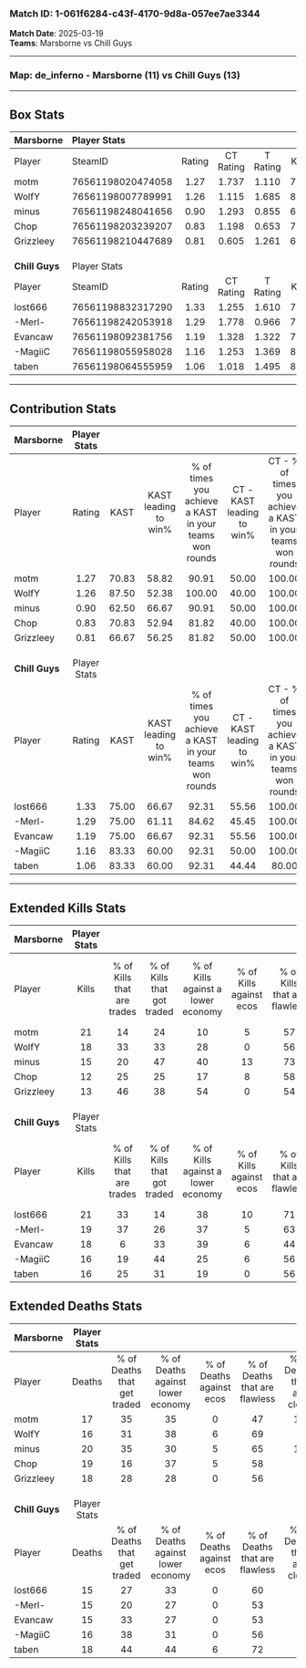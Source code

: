 ### Match ID: 1-061f6284-c43f-4170-9d8a-057ee7ae3344  
**Match Date**: 2025-03-19  
**Teams**: Marsborne vs Chill Guys  

---  

### **Map**: de_inferno - Marsborne (11) vs Chill Guys (13)  
---  

## Box Stats  

| **Marsborne**  | Player Stats      |        |           |          |       |      |       |         |        |      |     |
| :- | :- | :-: | :-: | :-: | :-: | :-: | :-: | :-: | :-: | :-: | :-: |
| Player         | SteamID           | Rating | CT Rating | T Rating | KAST  | ADR  | Kills | Assists | Deaths | K/D  | HS% |
| motm           | 76561198020474058 |  1.27  |   1.737   |  1.110   | 70.83 | 92.3 |  21   |    3    |   17   | 1.24 | 47  |
| WolfY          | 76561198007789991 |  1.26  |   1.115   |  1.685   | 87.50 | 75.6 |  18   |    6    |   16   | 1.13 | 83  |
| minus          | 76561198248041656 |  0.90  |   1.293   |  0.855   | 62.50 | 80.9 |  15   |    7    |   20   | 0.75 | 53  |
| Chop           | 76561198203239207 |  0.83  |   1.198   |  0.653   | 70.83 | 65.0 |  12   |    9    |   19   | 0.63 | 66  |
| Grizzleey      | 76561198210447689 |  0.81  |   0.605   |  1.261   | 66.67 | 55.6 |  13   |    3    |   18   | 0.72 | 61  |
|                |                   |        |           |          |       |      |       |         |        |      |     |
|                |                   |        |           |          |       |      |       |         |        |      |     |
|                |                   |        |           |          |       |      |       |         |        |      |     |
| **Chill Guys** | Player Stats      |        |           |          |       |      |       |         |        |      |     |
| Player         | SteamID           | Rating | CT Rating | T Rating | KAST  | ADR  | Kills | Assists | Deaths | K/D  | HS% |
| lost666        | 76561198832317290 |  1.33  |   1.255   |  1.610   | 75.00 | 86.7 |  21   |    5    |   15   | 1.40 | 61  |
| -Merl-         | 76561198242053918 |  1.29  |   1.778   |  0.966   | 75.00 | 92.1 |  19   |    8    |   15   | 1.27 | 84  |
| Evancaw        | 76561198092381756 |  1.19  |   1.328   |  1.322   | 75.00 | 79.3 |  18   |    4    |   15   | 1.20 | 55  |
| -MagiiC        | 76561198055958028 |  1.16  |   1.253   |  1.369   | 83.33 | 76.3 |  16   |    7    |   16   | 1.00 | 56  |
| taben          | 76561198064555959 |  1.06  |   1.018   |  1.495   | 83.33 | 60.3 |  16   |    5    |   18   | 0.89 | 62  |
---  

## Contribution Stats  

| **Marsborne**  | Player Stats |       |                      |                                                        |                           |                                                             |                          |                                                            |
| :- | :-: | :-: | :-: | :-: | :-: | :-: | :-: | :-: |
| Player         |    Rating    | KAST  | KAST leading to win% | % of times you achieve a KAST in your teams won rounds | CT - KAST leading to win% | CT - % of times you achieve a KAST in your teams won rounds | T - KAST leading to win% | T - % of times you achieve a KAST in your teams won rounds |
| motm           |     1.27     | 70.83 |        58.82         |                         90.91                          |           50.00           |                           100.00                            |          66.67           |                           85.71                            |
| WolfY          |     1.26     | 87.50 |        52.38         |                         100.00                         |           40.00           |                           100.00                            |          63.64           |                           100.00                           |
| minus          |     0.90     | 62.50 |        66.67         |                         90.91                          |           50.00           |                           100.00                            |          85.71           |                           85.71                            |
| Chop           |     0.83     | 70.83 |        52.94         |                         81.82                          |           40.00           |                           100.00                            |          71.43           |                           71.43                            |
| Grizzleey      |     0.81     | 66.67 |        56.25         |                         81.82                          |           50.00           |                           100.00                            |          62.50           |                           71.43                            |
|                |              |       |                      |                                                        |                           |                                                             |                          |                                                            |
|                |              |       |                      |                                                        |                           |                                                             |                          |                                                            |
|                |              |       |                      |                                                        |                           |                                                             |                          |                                                            |
| **Chill Guys** | Player Stats |       |                      |                                                        |                           |                                                             |                          |                                                            |
| Player         |    Rating    | KAST  | KAST leading to win% | % of times you achieve a KAST in your teams won rounds | CT - KAST leading to win% | CT - % of times you achieve a KAST in your teams won rounds | T - KAST leading to win% | T - % of times you achieve a KAST in your teams won rounds |
| lost666        |     1.33     | 75.00 |        66.67         |                         92.31                          |           55.56           |                           100.00                            |          77.78           |                           87.50                            |
| -Merl-         |     1.29     | 75.00 |        61.11         |                         84.62                          |           45.45           |                           100.00                            |          85.71           |                           75.00                            |
| Evancaw        |     1.19     | 75.00 |        66.67         |                         92.31                          |           55.56           |                           100.00                            |          77.78           |                           87.50                            |
| -MagiiC        |     1.16     | 83.33 |        60.00         |                         92.31                          |           50.00           |                           100.00                            |          70.00           |                           87.50                            |
| taben          |     1.06     | 83.33 |        60.00         |                         92.31                          |           44.44           |                            80.00                            |          72.73           |                           100.00                           |
---  

## Extended Kills Stats  

| **Marsborne**  | Player Stats |                            |                            |                                    |                         |                              |                                 |                                       |                    |           |
| :- | :-: | :-: | :-: | :-: | :-: | :-: | :-: | :-: | :-: | :-: |
| Player         |    Kills     | % of Kills that are trades | % of Kills that got traded | % of Kills against a lower economy | % of Kills against ecos | % of Kills that are flawless | % of Kills that are close duels | % of Kills that are assisted by flash | Pistol Round Kills | AWP Kills |
| motm           |      21      |             14             |             24             |                 10                 |            5            |              57              |                0                |                   5                   |         0          |     3     |
| WolfY          |      18      |             33             |             33             |                 28                 |            0            |              56              |                6                |                   0                   |         0          |     1     |
| minus          |      15      |             20             |             47             |                 40                 |           13            |              73              |                0                |                  13                   |         0          |     1     |
| Chop           |      12      |             25             |             25             |                 17                 |            8            |              58              |                8                |                  17                   |         0          |     1     |
| Grizzleey      |      13      |             46             |             38             |                 54                 |            0            |              54              |                8                |                  15                   |         0          |     0     |
|                |              |                            |                            |                                    |                         |                              |                                 |                                       |                    |           |
|                |              |                            |                            |                                    |                         |                              |                                 |                                       |                    |           |
|                |              |                            |                            |                                    |                         |                              |                                 |                                       |                    |           |
| **Chill Guys** | Player Stats |                            |                            |                                    |                         |                              |                                 |                                       |                    |           |
| Player         |    Kills     | % of Kills that are trades | % of Kills that got traded | % of Kills against a lower economy | % of Kills against ecos | % of Kills that are flawless | % of Kills that are close duels | % of Kills that are assisted by flash | Pistol Round Kills | AWP Kills |
| lost666        |      21      |             33             |             14             |                 38                 |           10            |              71              |                5                |                   5                   |         0          |     0     |
| -Merl-         |      19      |             37             |             26             |                 37                 |            5            |              63              |                5                |                   0                   |         0          |     1     |
| Evancaw        |      18      |             6              |             33             |                 39                 |            6            |              44              |                6                |                   6                   |         1          |     4     |
| -MagiiC        |      16      |             19             |             44             |                 25                 |            6            |              56              |                6                |                   0                   |         0          |     1     |
| taben          |      16      |             25             |             31             |                 19                 |            0            |              56              |               13                |                   0                   |         2          |     3     |
## Extended Deaths Stats  

| **Marsborne**  | Player Stats |                             |                                   |                          |                               |                            |                           |               |
| :- | :-: | :-: | :-: | :-: | :-: | :-: | :-: | :-: |
| Player         |    Deaths    | % of Deaths that get traded | % of Deaths against lower economy | % of Deaths against ecos | % of Deaths that are flawless | % of Deaths that are close | % of Deaths while blinded | Deaths to AWP |
| motm           |      17      |             35              |                35                 |            0             |              47               |             18             |             0             |       2       |
| WolfY          |      16      |             31              |                38                 |            6             |              69               |             0              |             0             |       0       |
| minus          |      20      |             35              |                30                 |            5             |              65               |             10             |             5             |       1       |
| Chop           |      19      |             16              |                37                 |            5             |              58               |             0              |             0             |       0       |
| Grizzleey      |      18      |             28              |                28                 |            0             |              56               |             6              |             6             |       0       |
|                |              |                             |                                   |                          |                               |                            |                           |               |
|                |              |                             |                                   |                          |                               |                            |                           |               |
|                |              |                             |                                   |                          |                               |                            |                           |               |
| **Chill Guys** | Player Stats |                             |                                   |                          |                               |                            |                           |               |
| Player         |    Deaths    | % of Deaths that get traded | % of Deaths against lower economy | % of Deaths against ecos | % of Deaths that are flawless | % of Deaths that are close | % of Deaths while blinded | Deaths to AWP |
| lost666        |      15      |             27              |                33                 |            0             |              60               |             0              |             7             |       0       |
| -Merl-         |      15      |             20              |                27                 |            0             |              53               |             7              |             0             |       0       |
| Evancaw        |      15      |             33              |                27                 |            0             |              53               |             0              |             7             |       0       |
| -MagiiC        |      16      |             38              |                31                 |            0             |              56               |             6              |            19             |       0       |
| taben          |      18      |             44              |                44                 |            6             |              72               |             6              |            11             |       0       |
